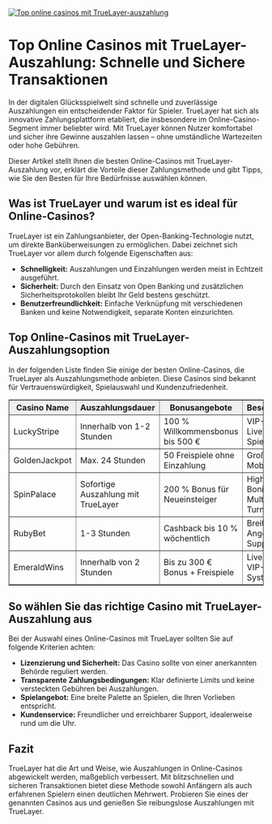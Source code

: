 [![Top online casinos mit TrueLayer-auszahlung](https://123-caf.pages.dev/gitsignup.png)](https://vrmoo.ru/Bt82HjjY)

<h1>Top Online Casinos mit TrueLayer-Auszahlung: Schnelle und Sichere Transaktionen</h1> <p>In der digitalen Glücksspielwelt sind schnelle und zuverlässige Auszahlungen ein entscheidender Faktor für Spieler. TrueLayer hat sich als innovative Zahlungsplattform etabliert, die insbesondere im Online-Casino-Segment immer beliebter wird. Mit TrueLayer können Nutzer komfortabel und sicher ihre Gewinne auszahlen lassen – ohne umständliche Wartezeiten oder hohe Gebühren.</p> <p>Dieser Artikel stellt Ihnen die besten Online-Casinos mit TrueLayer-Auszahlung vor, erklärt die Vorteile dieser Zahlungsmethode und gibt Tipps, wie Sie den Besten für Ihre Bedürfnisse auswählen können.</p>  <h2>Was ist TrueLayer und warum ist es ideal für Online-Casinos?</h2> <p>TrueLayer ist ein Zahlungsanbieter, der Open-Banking-Technologie nutzt, um direkte Banküberweisungen zu ermöglichen. Dabei zeichnet sich TrueLayer vor allem durch folgende Eigenschaften aus:</p> <ul>   <li><strong>Schnelligkeit:</strong> Auszahlungen und Einzahlungen werden meist in Echtzeit ausgeführt.</li>   <li><strong>Sicherheit:</strong> Durch den Einsatz von Open Banking und zusätzlichen Sicherheitsprotokollen bleibt Ihr Geld bestens geschützt.</li>   <li><strong>Benutzerfreundlichkeit:</strong> Einfache Verknüpfung mit verschiedenen Banken und keine Notwendigkeit, separate Konten einzurichten.</li> </ul>  <h2>Top Online-Casinos mit TrueLayer-Auszahlungsoption</h2> <p>In der folgenden Liste finden Sie einige der besten Online-Casinos, die TrueLayer als Auszahlungsmethode anbieten. Diese Casinos sind bekannt für Vertrauenswürdigkeit, Spielauswahl und Kundenzufriedenheit.</p>  <table border="1" cellspacing="0" cellpadding="8" style="border-collapse: collapse; width: 100%;">   <thead>     <tr style="background-color: #f0f0f0;">       <th>Casino Name</th>       <th>Auszahlungsdauer</th>       <th>Bonusangebote</th>       <th>Besonderheiten</th>     </tr>   </thead>   <tbody>     <tr>       <td>LuckyStripe</td>       <td>Innerhalb von 1-2 Stunden</td>       <td>100 % Willkommensbonus bis 500 €</td>       <td>VIP-Programm, Live-Dealer-Spiele</td>     </tr>     <tr>       <td>GoldenJackpot</td>       <td>Max. 24 Stunden</td>       <td>50 Freispiele ohne Einzahlung</td>       <td>Große Jackpots, Mobile App</td>     </tr>     <tr>       <td>SpinPalace</td>       <td>Sofortige Auszahlung mit TrueLayer</td>       <td>200 % Bonus für Neueinsteiger</td>       <td>High-Roller-Boni, Multispieler-Turniere</td>     </tr>     <tr>       <td>RubyBet</td>       <td>1-3 Stunden</td>       <td>Cashback bis 10 % wöchentlich</td>       <td>Breites Slot-Angebot, 24/7 Support</td>     </tr>     <tr>       <td>EmeraldWins</td>       <td>Innerhalb von 2 Stunden</td>       <td>Bis zu 300 € Bonus + Freispiele</td>       <td>Live-Support, VIP-Punkte-System</td>     </tr>   </tbody> </table>  <h2>So wählen Sie das richtige Casino mit TrueLayer-Auszahlung aus</h2> <p>Bei der Auswahl eines Online-Casinos mit TrueLayer sollten Sie auf folgende Kriterien achten:</p> <ul>   <li><strong>Lizenzierung und Sicherheit:</strong> Das Casino sollte von einer anerkannten Behörde reguliert werden.</li>   <li><strong>Transparente Zahlungsbedingungen:</strong> Klar definierte Limits und keine versteckten Gebühren bei Auszahlungen.</li>   <li><strong>Spielangebot:</strong> Eine breite Palette an Spielen, die Ihren Vorlieben entspricht.</li>   <li><strong>Kundenservice:</strong> Freundlicher und erreichbarer Support, idealerweise rund um die Uhr.</li> </ul>  <h2>Fazit</h2> <p>TrueLayer hat die Art und Weise, wie Auszahlungen in Online-Casinos abgewickelt werden, maßgeblich verbessert. Mit blitzschnellen und sicheren Transaktionen bietet diese Methode sowohl Anfängern als auch erfahrenen Spielern einen deutlichen Mehrwert. Probieren Sie eines der genannten Casinos aus und genießen Sie reibungslose Auszahlungen mit TrueLayer.</p>